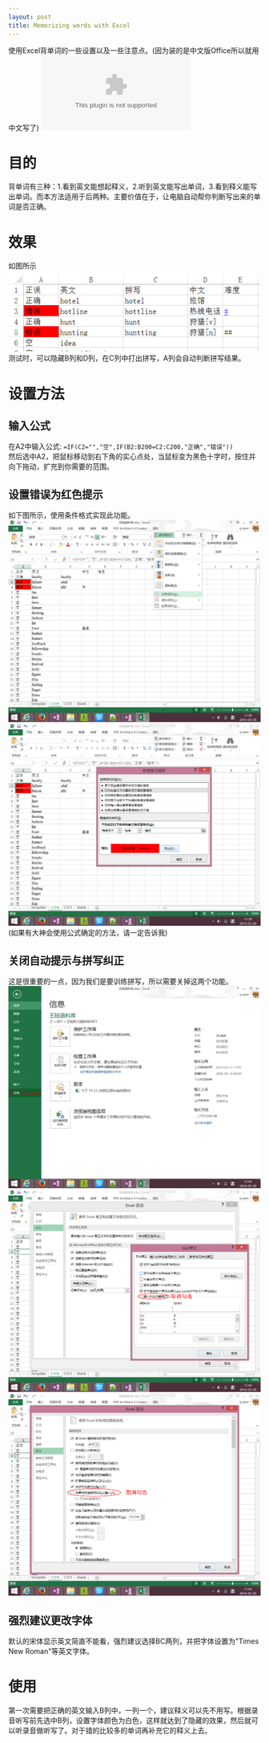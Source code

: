 ```yaml
---
layout: post
title: Memorizing words with Excel
---
```

使用Excel背单词的一些设置以及一些注意点。(因为装的是中文版Office所以就用中文写了)
![王陆语料库横向练习C3T1-C3T5](/attachments/160320-corpus.xlsx "王陆语料库")

# 目的
背单词有三种：1.看到英文能想起释义，2.听到英文能写出单词，3.看到释义能写出单词。而本方法适用于后两种。主要价值在于，让电脑自动帮你判断写出来的单词是否正确。

# 效果
如图所示 <br/>
![最终效果](/images/160320-demo.png "最终效果") <br/>
测试时，可以隐藏B列和D列，在C列中打出拼写，A列会自动判断拼写结果。

# 设置方法  

## 输入公式
在A2中输入公式: `=IF(C2="","空",IF(B2:B200=C2:C200,"正确","错误"))` <br/>
然后选中A2，把鼠标移动到右下角的实心点处，当鼠标变为黑色十字时，按住并向下拖动，扩充到你需要的范围。

## 设置错误为红色提示
如下图所示，使用条件格式实现此功能。
![条件格式-新建规则](/images/160320-conditional-format-new.png "条件格式-新建规则")
![条件格式-特殊文本](/images/160320-conditional-format-text.png "条件格式-特殊文本")
(如果有大神会使用公式确定的方法，请一定告诉我)

## __关闭自动提示与拼写纠正__
这是很重要的一点，因为我们是要训练拼写，所以需要关掉这两个功能。
![文件-选项](/images/160320-options.png "文件-选项")
![校对-自动更正](/images/160320-autocorrect.png "校对-自动更正")
![高级-记忆式键入](/images/160320-auto-complete.png "高级-记忆式键入")

## 强烈建议更改字体
默认的宋体显示英文简直不能看，强烈建议选择BC两列，并把字体设置为"Times New Roman"等英文字体。

# 使用
第一次需要把正确的英文输入B列中，一列一个，建议释义可以先不用写。根据录音听写前先选中B列，设置字体颜色为白色，这样就达到了隐藏的效果，然后就可以听录音做听写了。对于错的比较多的单词再补充它的释义上去。

